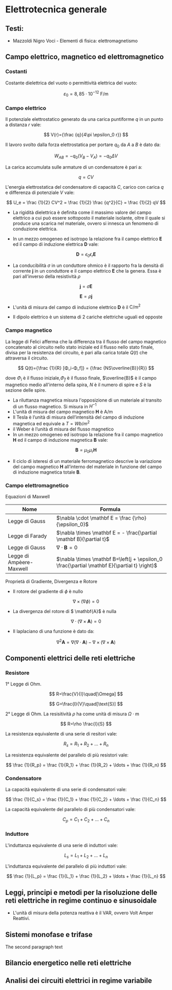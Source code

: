 # Elettrotecnica generale

## Testi:

* Mazzoldi Nigro Voci - Elementi di fisica: elettromagnetismo

## Campo elettrico, magnetico ed elettromagnetico

### Costanti

Costante dielettrica del vuoto o permittività elettrica del vuoto:

$$
\varepsilon _{0}=8,85\cdot 10^{-12}\ \mathrm {F/m}
$$

### Campo elettrico

Il potenziale elettrostatico generato da una carica puntiforme $q$ in un punto a distanza $r$ vale:

$$
V(r)={\frac {q}{4\pi \epsilon_0 r}}
$$

Il lavoro svolto dalla forza elettrostatica per portare $q_0$ da $A$ a $B$ è dato da:

$$
W_{AB}={-q_0(V_B - V_A) = -q_0ΔV}
$$


La carica accumulata sulle armature di un condensatore è pari a:

$$
 q = CV
$$


L'energia elettrostatica del condensatore di capacità $C$, carico con carica $q$ e differenza di potenziale $V$ vale:

$$
U_e = \frac {1}{2} CV^2 = \frac {1}{2} \frac {q^2}{C}  = \frac {1}{2} qV
$$

* La rigidità dielettrica è definita come il massimo valore del campo elettrico a cui può essere sottoposto il materiale isolante, oltre il quale si produce una scarica nel materiale, ovvero si innesca un fenomeno di conduzione elettrica.

* In un mezzo omogeneo ed isotropo la relazione fra il campo elettrico $\mathbf E$ ed il campo di induzione elettrica $\mathbf D$ vale:

$$
\mathbf D = \epsilon_0 \epsilon_r \mathbf E
$$

* La conducibilità $\sigma$ in un conduttore ohmico è il rapporto fra la densità di corrente $\mathbf j$ in un conduttore e il campo elettrico $\mathbf E$ che la genera. Essa è pari all’inverso della resistività $\rho$
  
$$
\mathbf j = \sigma  \mathbf E
$$

$$
\mathbf{E} = \rho \mathbf j
$$

* L'unità di misura del campo di induzione elettrico $\mathbf D$ è il $\text{C}/\text{m}^2$

* Il dipolo elettrico è un sistema di 2 cariche elettriche uguali ed opposte

### Campo magnetico

La legge di Felici afferma che la differenza tra il flusso del campo magnetico concatenato al circuito nello stato iniziale ed il flusso nello stato finale, divisa per la resistenza del circuito, è pari alla carica totale $Q(t)$ che attraversa il circuito. 

$$
Q(t)={\frac {1}{R} [Φ_i-Φ_f]} = {\frac {NS\overline{B}}{R}}
$$

dove $Φ_i$ è il flusso iniziale,$Φ_f$ è il flusso finale, $\overline{B}$ è il campo magnetico medio all'interno della spira, $N$ è il numero di spire e $S$ è la sezione delle spire.

* La riluttanza magnetica misura l'opposizione di un materiale al transito di un flusso magnetico. Si misura in $H^{-1}$
* L'unità di misura del campo magnetico $\mathbf H$ è $\text{A}/\text{m}$
* Il Tesla è l’unità di misura dell’intensità del campo di induzione magnetica ed equivale a $T = Wb/m^2$
* il Weber è l’unità di misura del flusso magnetico
* In un mezzo omogeneo ed isotropo la relazione fra il campo magnetico $\mathbf H$ ed il campo di induzione magnetica $\mathbf B$ vale:

$$
\mathbf B = \mu_0 \mu_r \mathbf H
$$

* Il ciclo di isteresi di un materiale ferromagnetico descrive la variazione del campo magnetico $\mathbf H$ all’interno del materiale in funzione del campo di induzione magnetica totale $\mathbf B$.

### Campo elettromagnetico

Equazioni di Maxwell

| Nome        | Formula |
| ----------- | ----------- |
| Legge di Gauss      | $\nabla \cdot \mathbf E = \frac {\rho} {\epsilon_0}$       |
| Legge di Farady   | $\nabla \times \mathbf E = - \frac{\partial \mathbf B}{\partial t}$ |
| Legge di Gauss   | $\nabla \cdot \mathbf B = 0$ |
| Legge di Ampèere-Maxwell   | $\nabla \times \mathbf B=\left(j + \epsilon_0 \frac{\partial \mathbf E}{\partial t} \right)$ |

Proprietà di Gradiente, Divergenza e Rotore

* Il rotore del gradiente di $\phi$ è nullo

$$
\nabla \times (\nabla\phi) = 0
$$

* La divergenza del rotore di $ \mathbf{A}$ è nulla

$$
\nabla \cdot (\nabla \times \mathbf{A}) = 0
$$

* Il laplaciano di una funzione è dato da:

$$
\nabla^2 \mathbf{A} = \nabla  (\nabla \cdot \mathbf{A}) - \nabla \times (\nabla \times \mathbf{A})
$$


## Componenti elettrici delle reti elettriche

### Resistore

1° Legge di Ohm.

$$
R=\frac{V}{I}\quad[\Omega]
$$

$$
G=\frac{I}{V}\quad[\text{S}]
$$

2° Legge di Ohm. La resisitività $\rho$ ha come unità di misura $\Omega \cdot \text{m}$

$$
R=\rho \frac{l}{S}
$$

La resistenza equivalente di una serie di resitori vale:

$$
R_s = R_1 + R_2 + \ldots + R_n
$$

La resistenza equivalente del parallelo di più resistori vale:

$$
\frac {1}{R_p} = \frac {1}{R_1} + \frac {1}{R_2} + \ldots + \frac {1}{R_n}
$$


### Condensatore

La capacità equivalente di una serie di condensatori vale:

$$
\frac {1}{C_s} = \frac {1}{C_1} + \frac {1}{C_2} + \ldots + \frac {1}{C_n}
$$

La capacità equivalente del parallelo di più condensatori vale:

$$
C_p = C_1 + C_2 + \ldots + C_n
$$


### Induttore

L'induttanza equivalente di una serie di induttori vale:

$$
L_s = L_1 + L_2 + \ldots + L_n
$$

L'induttanza  equivalente del parallelo di più induttori vale:

$$
\frac {1}{L_p} = \frac {1}{L_1} + \frac {1}{L_2} + \ldots + \frac {1}{L_n}
$$


## Leggi, principi e metodi per la risoluzione delle reti elettriche in regime continuo e sinusoidale

* L'unità di misura della potenza reattiva è il VAR, ovvero Volt Amper Reattivi.

## Sistemi monofase e trifase
The second paragraph text

## Bilancio energetico nelle reti elettriche

## Analisi dei circuiti elettrici in regime variabile